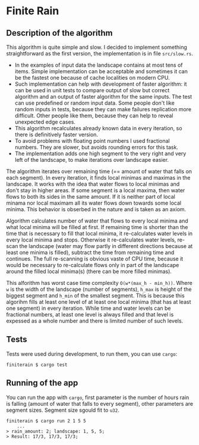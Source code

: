 # Finite Rain

## Description of the algorithm

This algorithm is quite simple and slow. I decided to implement something straightforward as the first version, the implementation is in file `src/slow.rs`.

- In the examples of input data the landscape contains at most tens of items. Simple implementation can be acceptable and sometimes it can be the fastest one because of cache localities on modern CPU.
- Such implementation can help with development of faster algorithm: it can be used in unit tests to compare output of slow but correct algorithm and an output of faster algorithm for the same inputs. The test can use predefined or random input data. Some people don't like random inputs in tests, because they can make failures replication more difficult. Other people like them, because they can help to reveal unexpected edge cases.
- This algorithm recalculates already known data in every iteration, so there is definitively faster version.
- To avoid problems with floating point numbers I used fractional numbers. They are slower, but avoids rounding errors for this task.
- The implementation adds one high segment to the very right and very left of the landscape, to make iterations over landscape easier.

The algorithm iterates over remaining time (== amount of water that falls on each segment). In every iteration, it finds local minimas and maximas in the landscape. It works with the idea that water flows to local minimas and don't stay in higher areas. If some segment is a local maxima, then water flows to both its sides in the same amount. If it is neither part of local minama nor local maximam all its water flows down towards some local minima. This behavior is obserbed in the nature and is taken as an axiom.

Algorithm calculates number of water that flows to every local minima and what local minima will be filled at first. If remaining time is shorter than the time that is necessary to fill that local minima, it re-calculates water levels in every local minima and stops. Otherwise it re-calculates water levels, re-scan the landscape (water may flow partly in different directions because at least one minima is filled), subtract the time from remaining time and continues. The full re-scanning is obvious vaste of CPU time, because it would be necessary to re-calculate flows only in part of the landscape around the filled local minima(s) (there can be more filled minimas).

This alforithm has worst case time complexity `O(w*(max_h - min_h))`. Where `w` is the width of the landscape (number of segments),  `h_max` is height of the biggest segment and `h_min` of the smallest segment. This is because this algorihm fills at least one level of at least one local minima (that has at least one segment) in every iteration. While time and water levels can be fractional numbers, at least one level is always filled and that level is expessed as a whole number and there is limited number of such levels.

## Tests

Tests were used during development, to run them, you can use `cargo`:

```
finiterain $ cargo test
```

## Running of the app

You can run the app with `cargo`, first parameter is the number of hours rain is falling (amount of water that falls to every segment), other parameters are segment sizes. Segment size sgould fit to `u32`.

```
finiterain $ cargo run 2 1 5 5
    ...
> rain_amount: 2; landscape: 1, 5, 5;
> Result: 17/3, 17/3, 17/3;
```

